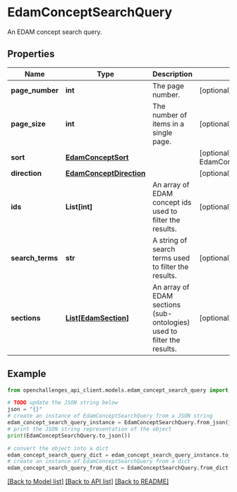 # EdamConceptSearchQuery

An EDAM concept search query.

## Properties

| Name             | Type                                                | Description                                                            | Notes                                             |
| ---------------- | --------------------------------------------------- | ---------------------------------------------------------------------- | ------------------------------------------------- |
| **page_number**  | **int**                                             | The page number.                                                       | [optional] [default to 0]                         |
| **page_size**    | **int**                                             | The number of items in a single page.                                  | [optional] [default to 100]                       |
| **sort**         | [**EdamConceptSort**](EdamConceptSort.md)           |                                                                        | [optional] [default to EdamConceptSort.RELEVANCE] |
| **direction**    | [**EdamConceptDirection**](EdamConceptDirection.md) |                                                                        | [optional]                                        |
| **ids**          | **List[int]**                                       | An array of EDAM concept ids used to filter the results.               | [optional]                                        |
| **search_terms** | **str**                                             | A string of search terms used to filter the results.                   | [optional]                                        |
| **sections**     | [**List[EdamSection]**](EdamSection.md)             | An array of EDAM sections (sub-ontologies) used to filter the results. | [optional]                                        |

## Example

```python
from openchallenges_api_client.models.edam_concept_search_query import EdamConceptSearchQuery

# TODO update the JSON string below
json = "{}"
# create an instance of EdamConceptSearchQuery from a JSON string
edam_concept_search_query_instance = EdamConceptSearchQuery.from_json(json)
# print the JSON string representation of the object
print(EdamConceptSearchQuery.to_json())

# convert the object into a dict
edam_concept_search_query_dict = edam_concept_search_query_instance.to_dict()
# create an instance of EdamConceptSearchQuery from a dict
edam_concept_search_query_from_dict = EdamConceptSearchQuery.from_dict(edam_concept_search_query_dict)
```

[[Back to Model list]](../README.md#documentation-for-models) [[Back to API list]](../README.md#documentation-for-api-endpoints) [[Back to README]](../README.md)
